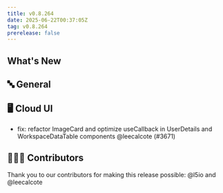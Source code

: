 ```yaml
---
title: v0.8.264
date: 2025-06-22T00:37:05Z
tag: v0.8.264
prerelease: false
---
```


## What's New
## 🔤 General
## 🖥 Cloud UI

- fix: refactor ImageCard and optimize useCallback in UserDetails and WorkspaceDataTable components @leecalcote (#3671)

## 👨🏽‍💻 Contributors

Thank you to our contributors for making this release possible:
@l5io and @leecalcote

